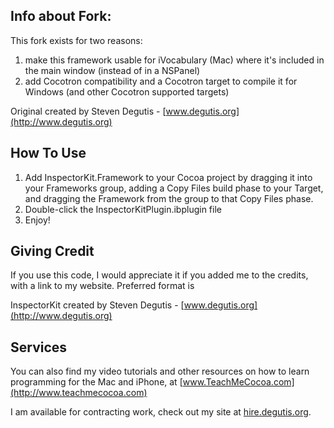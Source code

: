 ## Info about Fork:

This fork exists for two reasons:
1. make this framework usable for iVocabulary (Mac) where it's included in the main window (instead of in a NSPanel)
2. add Cocotron compatibility and a Cocotron target to compile it for Windows (and other Cocotron supported targets)

Original created by Steven Degutis - [www.degutis.org](http://www.degutis.org)

## How To Use

1. Add InspectorKit.Framework to your Cocoa project by dragging it into your Frameworks group, adding a Copy Files build phase to your Target, and dragging the Framework from the group to that Copy Files phase.
2. Double-click the InspectorKitPlugin.ibplugin file
3. Enjoy!

## Giving Credit

If you use this code, I would appreciate it if you added me to the credits, with a link to my website. Preferred format is

InspectorKit created by Steven Degutis - [www.degutis.org](http://www.degutis.org)

## Services

You can also find my video tutorials and other resources on how to learn programming for the Mac and iPhone, at [www.TeachMeCocoa.com](http://www.teachmecocoa.com)

I am available for contracting work, check out my site at [hire.degutis.org](http://hire.degutis.org).
